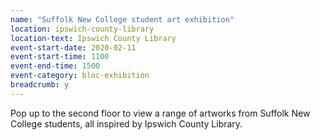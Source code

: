 ```yaml
---
name: "Suffolk New College student art exhibition"
location: ipswich-county-library
location-text: Ipswich County Library
event-start-date: 2020-02-11
event-start-time: 1100
event-end-time: 1500
event-category: bloc-exhibition
breadcrumb: y
---
```


Pop up to the second floor to view a range of artworks from Suffolk New College students, all inspired by Ipswich County Library.
